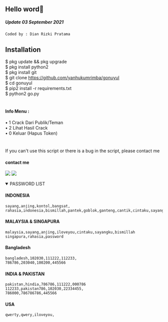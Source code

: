 ## Hello word👋
##### Update 03 September 2021
````
Coded by : Dian Rizki Pratama
````
## Installation
$ pkg update && pkg upgrade <br>
$ pkg install python2 <br>
$ pkg install git <br>
$ git clone https://github.com/yanhukumrimba/gonuyul <br>
$ cd gonuyul <br>
$ pip2 install -r requirements.txt<br>
$ python2 go.py<br>
#
#### Info Menu :<br>
• 1 Crack Dari Publik/Teman <br>
• 2 Lihat Hasil Crack<br>
• 0 Keluar (Hapus Token)<br>


#
If you can't use this script or there is a bug in the script, please contact me
#### contact me
[![](https://img.shields.io/badge/Facebook-blue?logo=Facebook&logoColor=blue&labelColor=white)](https://www.facebook.com/100055913630645)
[![](https://img.shields.io/badge/Whatsapp-CHAT-red?logo=Whatsapp&logoColor=Brightgreen&labelColor=white)](https://wa.me/6285729271984?text=Asalamualaikum+bang)

<details open> 
<summary> PASSWORD LIST </summary>

#### INDONESIA
````
sayang,anjing,kontol,bangsat,
rahasia,indonesia,bismillah,pantek,goblok,ganteng,cantik,cintaku,sayangku
````
#### MALAYSIA & SINGAPURA
````
malaysia,sayang,anjing,iloveyou,cintaku,sayangku,bismillah
singapura,rahasia,password
````
#### Bangladesh
````
bangladesh,102030,111222,112233,
786786,203040,100200,445566
````
#### INDIA & PAKISTAN
````
pakistan,hindia,786786,111222,000786
112233,pakistan786,102030,22334455,
786000,786786786,445566
````
#### USA
````
qwerty,qwery,iloveyou,
````
#
